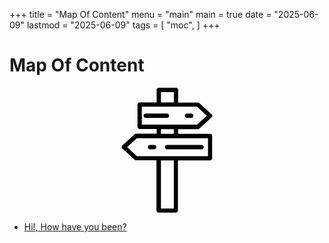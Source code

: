 +++
title = "Map Of Content"
menu = "main"
main = true
date = "2025-06-09"
lastmod = "2025-06-09"
tags = [
    "moc",
]
+++

# Map Of Content

<div align="center">
<svg xmlns="http://www.w3.org/2000/svg" xmlns:xlink="http://www.w3.org/1999/xlink" fill="var(--text_color)" width="200px" viewBox="0 0 64 64" version="1.1" xml:space="preserve">
<path d="M54.1,23.6H37.7v-2.4h10.2c0.3,0,0.5-0.1,0.7-0.3l6.2-5.7c0.2-0.2,0.4-0.5,0.4-0.8c0-0.3-0.1-0.6-0.4-0.8l-6.2-5.7    c-0.2-0.2-0.5-0.3-0.7-0.3H37.7V1.1c0-0.6-0.5-1.1-1.1-1.1h-8.8c-0.6,0-1.1,0.5-1.1,1.1v6.4H18c-0.6,0-1.1,0.5-1.1,1.1V20    c0,0.6,0.5,1.1,1.1,1.1h8.7v2.4H16.1c-0.3,0-0.5,0.1-0.7,0.3l-6.2,5.7c-0.2,0.2-0.4,0.5-0.4,0.8c0,0.3,0.1,0.6,0.4,0.8l6.2,5.7    c0.2,0.2,0.5,0.3,0.7,0.3h10.5v25.7c0,0.6,0.5,1.1,1.1,1.1h8.8c0.6,0,1.1-0.5,1.1-1.1V37.2h16.4c0.6,0,1.1-0.5,1.1-1.1V24.7    C55.2,24.1,54.7,23.6,54.1,23.6z M28.9,2.2h6.6v5.3h-6.6V2.2z M19.1,9.7h8.7h8.8h10.8l5,4.6l-5,4.6H36.6h-8.8h-8.7V9.7z     M28.9,21.2h6.6v2.4h-6.6V21.2z M35.5,61.8h-6.6V37.2h6.6V61.8z M53,35H36.6h-8.8H16.6l-5-4.6l5-4.6h11.2h8.8H53V35z"/>
<path d="M30.9,30.4c0,0.6,0.5,1.1,1.1,1.1h17.7c0.6,0,1.1-0.5,1.1-1.1c0-0.6-0.5-1.1-1.1-1.1H32C31.4,29.3,30.9,29.8,30.9,30.4z"/>
<path d="M25.5,29.3h-2.2c-0.6,0-1.1,0.5-1.1,1.1c0,0.6,0.5,1.1,1.1,1.1h2.2c0.6,0,1.1-0.5,1.1-1.1C26.6,29.8,26.1,29.3,25.5,29.3z    "/>
<path d="M33.1,14.3c0-0.6-0.5-1.1-1.1-1.1H21.1c-0.6,0-1.1,0.5-1.1,1.1s0.5,1.1,1.1,1.1H32C32.6,15.4,33.1,14.9,33.1,14.3z"/>
<path d="M42.2,15.4h2.2c0.6,0,1.1-0.5,1.1-1.1s-0.5-1.1-1.1-1.1h-2.2c-0.6,0-1.1,0.5-1.1,1.1S41.6,15.4,42.2,15.4z"/>
</svg>
</div>

- [Hi!, How have you been?](/blogs/how-have-you-been)

